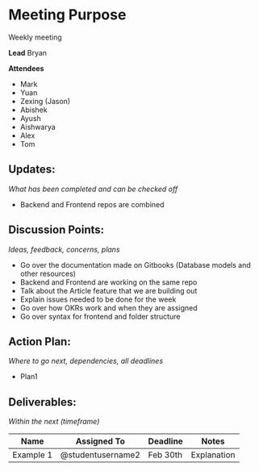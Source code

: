 # Meeting Purpose
Weekly meeting

**Lead**
Bryan

**Attendees**
* Mark
* Yuan
* Zexing (Jason)
* Abishek
* Ayush
* Aishwarya
* Alex
* Tom

## Updates:
*What has been completed and can be checked off*

* Backend and Frontend repos are combined

## Discussion Points:
*Ideas, feedback, concerns, plans*
* Go over the documentation made on Gitbooks (Database models and other resources)
* Backend and Frontend are working on the same repo
* Talk about the Article feature that we are building out
* Explain issues needed to be done for the week
* Go over how OKRs work and when they are assigned
* Go over syntax for frontend and folder structure

## Action Plan:
*Where to go next, dependencies, all deadlines*
* Plan1

## Deliverables:
*Within the next (timeframe)*

Name  | Assigned To | Deadline | Notes
------|-------------|----------|------
Example 1 | @studentusername2 | Feb 30th | Explanation
